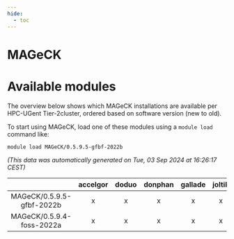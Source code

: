 ```yaml
---
hide:
  - toc
---
```


MAGeCK
======

# Available modules


The overview below shows which MAGeCK installations are available per HPC-UGent Tier-2cluster, ordered based on software version (new to old).

To start using MAGeCK, load one of these modules using a `module load` command like:

```shell
module load MAGeCK/0.5.9.5-gfbf-2022b
```

*(This data was automatically generated on Tue, 03 Sep 2024 at 16:26:17 CEST)*  

| |accelgor|doduo|donphan|gallade|joltik|shinx|skitty|
| :---: | :---: | :---: | :---: | :---: | :---: | :---: | :---: |
|MAGeCK/0.5.9.5-gfbf-2022b|x|x|x|x|x|-|x|
|MAGeCK/0.5.9.4-foss-2022a|x|x|x|x|x|-|x|
